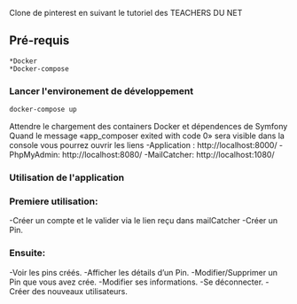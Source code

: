 Clone de pinterest en suivant le tutoriel des TEACHERS DU NET

## Pré-requis

    *Docker
    *Docker-compose

### Lancer l'environement de développement

```bash
docker-compose up
```

Attendre le chargement des containers Docker et dépendences de Symfony
Quand le message «app_composer exited with code 0» sera visible dans la console vous pourrez ouvrir les liens
-Application : http://localhost:8000/
-PhpMyAdmin: http://localhost:8080/
-MailCatcher: http://localhost:1080/

### Utilisation de l'application

### Premiere utilisation:
-Créer un compte et le valider via le lien reçu dans mailCatcher
-Créer un Pin.

### Ensuite:
-Voir les pins créés.
-Afficher les détails d’un Pin.
-Modifier/Supprimer un Pin que vous avez crée.
-Modifier ses informations.
-Se déconnecter.
-Créer des nouveaux utilisateurs.
